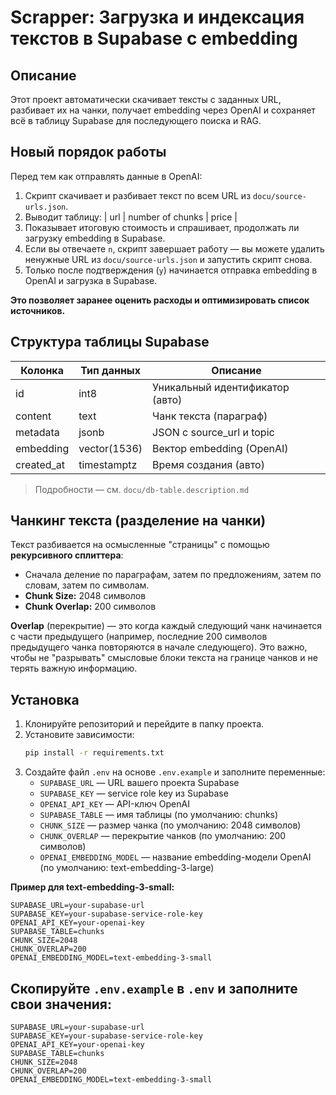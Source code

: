 # Scrapper: Загрузка и индексация текстов в Supabase с embedding

## Описание

Этот проект автоматически скачивает тексты с заданных URL, разбивает их на чанки, получает embedding через OpenAI и сохраняет всё в таблицу Supabase для последующего поиска и RAG.

## Новый порядок работы

Перед тем как отправлять данные в OpenAI:
1. Скрипт скачивает и разбивает текст по всем URL из `docu/source-urls.json`.
2. Выводит таблицу:
   | url | number of chunks | price |
3. Показывает итоговую стоимость и спрашивает, продолжать ли загрузку embedding в Supabase.
4. Если вы отвечаете `n`, скрипт завершает работу — вы можете удалить ненужные URL из `docu/source-urls.json` и запустить скрипт снова.
5. Только после подтверждения (`y`) начинается отправка embedding в OpenAI и загрузка в Supabase.

**Это позволяет заранее оценить расходы и оптимизировать список источников.**

## Структура таблицы Supabase

| Колонка      | Тип данных      | Описание |
|--------------|----------------|----------|
| id           | int8           | Уникальный идентификатор (авто) |
| content      | text           | Чанк текста (параграф) |
| metadata     | jsonb          | JSON с source_url и topic |
| embedding    | vector(1536)   | Вектор embedding (OpenAI) |
| created_at   | timestamptz    | Время создания (авто) |

> Подробности — см. `docu/db-table.description.md`

## Чанкинг текста (разделение на чанки)

Текст разбивается на осмысленные "страницы" с помощью **рекурсивного сплиттера**:
- Сначала деление по параграфам, затем по предложениям, затем по словам, затем по символам.
- **Chunk Size:** 2048 символов
- **Chunk Overlap:** 200 символов

**Overlap** (перекрытие) — это когда каждый следующий чанк начинается с части предыдущего (например, последние 200 символов предыдущего чанка повторяются в начале следующего). Это важно, чтобы не "разрывать" смысловые блоки текста на границе чанков и не терять важную информацию.

## Установка

1. Клонируйте репозиторий и перейдите в папку проекта.
2. Установите зависимости:
   ```bash
   pip install -r requirements.txt
   ```
3. Создайте файл `.env` на основе `.env.example` и заполните переменные:
   - `SUPABASE_URL` — URL вашего проекта Supabase
   - `SUPABASE_KEY` — service role key из Supabase
   - `OPENAI_API_KEY` — API-ключ OpenAI
   - `SUPABASE_TABLE` — имя таблицы (по умолчанию: chunks)
   - `CHUNK_SIZE` — размер чанка (по умолчанию: 2048 символов)
   - `CHUNK_OVERLAP` — перекрытие чанков (по умолчанию: 200 символов)
   - `OPENAI_EMBEDDING_MODEL` — название embedding-модели OpenAI (по умолчанию: text-embedding-3-large)

**Пример для text-embedding-3-small:**
```
SUPABASE_URL=your-supabase-url
SUPABASE_KEY=your-supabase-service-role-key
OPENAI_API_KEY=your-openai-key
SUPABASE_TABLE=chunks
CHUNK_SIZE=2048
CHUNK_OVERLAP=200
OPENAI_EMBEDDING_MODEL=text-embedding-3-small
```

## Скопируйте `.env.example` в `.env` и заполните свои значения:
```
SUPABASE_URL=your-supabase-url
SUPABASE_KEY=your-supabase-service-role-key
OPENAI_API_KEY=your-openai-key
SUPABASE_TABLE=chunks
CHUNK_SIZE=2048
CHUNK_OVERLAP=200
OPENAI_EMBEDDING_MODEL=text-embedding-3-small
```